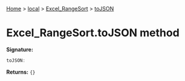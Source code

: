 [Home](./index) &gt; [local](local.md) &gt; [Excel\_RangeSort](local.excel_rangesort.md) &gt; [toJSON](local.excel_rangesort.tojson.md)

# Excel\_RangeSort.toJSON method


**Signature:**
```javascript
toJSON:
```
**Returns:** `{}`

